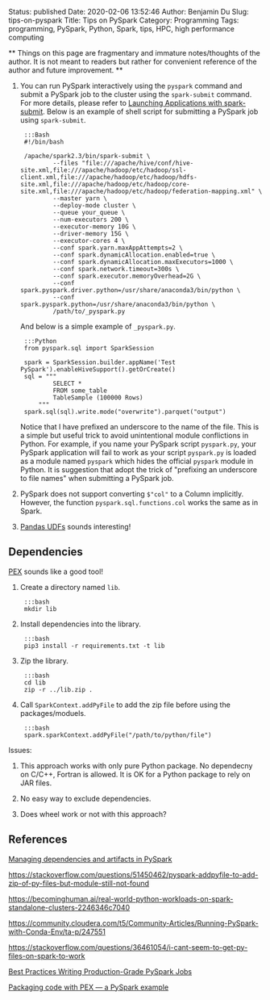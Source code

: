 Status: published
Date: 2020-02-06 13:52:46
Author: Benjamin Du
Slug: tips-on-pyspark
Title: Tips on PySpark
Category: Programming
Tags: programming, PySpark, Python, Spark, tips, HPC, high performance computing

**
Things on this page are fragmentary and immature notes/thoughts of the author.
It is not meant to readers but rather for convenient reference of the author and future improvement.
**

1. You can run PySpark interactively using the `pyspark` command
  and submit a PySpark job to the cluster using the `spark-submit` command.
	For more details, 
	please refer to
	[Launching Applications with spark-submit](https://spark.apache.org/docs/latest/submitting-applications.html#launching-applications-with-spark-submit).
    Below is an example of shell script for submitting a PySpark job using `spark-submit`.

        :::Bash
        #!/bin/bash

        /apache/spark2.3/bin/spark-submit \
                --files "file:///apache/hive/conf/hive-site.xml,file:///apache/hadoop/etc/hadoop/ssl-client.xml,file:///apache/hadoop/etc/hadoop/hdfs-site.xml,file:///apache/hadoop/etc/hadoop/core-site.xml,file:///apache/hadoop/etc/hadoop/federation-mapping.xml" \
                --master yarn \
                --deploy-mode cluster \
                --queue your_queue \
                --num-executors 200 \
                --executor-memory 10G \
                --driver-memory 15G \
                --executor-cores 4 \
                --conf spark.yarn.maxAppAttempts=2 \
                --conf spark.dynamicAllocation.enabled=true \
                --conf spark.dynamicAllocation.maxExecutors=1000 \
                --conf spark.network.timeout=300s \
                --conf spark.executor.memoryOverhead=2G \
                --conf spark.pyspark.driver.python=/usr/share/anaconda3/bin/python \
                --conf spark.pyspark.python=/usr/share/anaconda3/bin/python \
                /path/to/_pyspark.py

    And below is a simple example of `_pyspark.py`.

        :::Python
        from pyspark.sql import SparkSession

        spark = SparkSession.builder.appName('Test PySpark').enableHiveSupport().getOrCreate()
        sql = """
                SELECT * 
                FROM some_table 
                TableSample (100000 Rows)
            """
        spark.sql(sql).write.mode("overwrite").parquet("output")

    Notice that I have prefixed an underscore to the name of the file.
    This is a simple but useful trick to avoid unintentional module conflictions in Python. 
    For example, 
    if you name your PySpark script `pyspark.py`,
    your PySpark application will fail to work 
    as your script `pyspark.py` is loaded as a module named `pyspark` 
    which hides the official `pyspark` module in Python.
    It is suggestion that adopt the trick of "prefixing an underscore to file names"
    when submitting a PySpark job.

2. PySpark does not support converting `$"col"` to a Column implicitly. 
    However, 
    the function `pyspark.sql.functions.col` works the same as in Spark.

3. [Pandas UDFs](https://spark.apache.org/docs/latest/sql-pyspark-pandas-with-arrow.html#pandas-udfs-aka-vectorized-udfs)
    sounds interesting!

## Dependencies

[PEX](https://github.com/pantsbuild/pex)
sounds like a good tool!

1. Create a directory named `lib`.

        :::bash
        mkdir lib

2. Install dependencies into the library.

        :::bash
        pip3 install -r requirements.txt -t lib

3. Zip the library.

        :::bash
        cd lib
        zip -r ../lib.zip .

4. Call `SparkContext.addPyFile` to add the zip file before using the packages/moduels.

        :::bash
        spark.sparkContext.addPyFile("/path/to/python/file")

Issues:

1. This approach works with only pure Python package.
    No dependecny on C/C++, Fortran is allowed.
    It is OK for a Python package to rely on JAR files.

2. No easy way to exclude dependencies.

3. Does wheel work or not with this approach?

## References

[Managing dependencies and artifacts in PySpark](https://bytes.grubhub.com/managing-dependencies-and-artifacts-in-pyspark-7641aa89ddb7)

https://stackoverflow.com/questions/51450462/pyspark-addpyfile-to-add-zip-of-py-files-but-module-still-not-found

https://becominghuman.ai/real-world-python-workloads-on-spark-standalone-clusters-2246346c7040

https://community.cloudera.com/t5/Community-Articles/Running-PySpark-with-Conda-Env/ta-p/247551

https://stackoverflow.com/questions/36461054/i-cant-seem-to-get-py-files-on-spark-to-work

[Best Practices Writing Production-Grade PySpark Jobs](https://developerzen.com/best-practices-writing-production-grade-pyspark-jobs-cb688ac4d20f)

[Packaging code with PEX — a PySpark example](https://medium.com/criteo-labs/packaging-code-with-pex-a-pyspark-example-9057f9f144f3)
